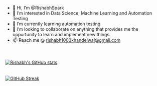 - 👋 Hi, I’m @RishabhSpark
- 👀 I’m interested in Data Science, Machine Learning and Automation Testing
- 🌱 I’m currently learning automation testing
- 💞️ I’m looking to collaborate on anything that provides me the oppurtunity to learn and implement new things
- 📫 Reach me @ rishabh1000khandelwal@gmail.com

<br><br>
[![Rishabh's GitHub stats](https://github-readme-stats.vercel.app/api?username=RishabhSpark&hide=contribs&count_private=true&theme=tokyonight)](https://github.com/anuraghazra/github-readme-stats)
<br>
<br><br>
[![GitHub Streak](https://streak-stats.demolab.com/?user=RishabhSpark&theme=dark)](https://git.io/streak-stats)

<!---
RishabhSpark/RishabhSpark is a ✨ special ✨ repository because its `README.md` (this file) appears on your GitHub profile.
You can click the Preview link to take a look at your changes.
--->
